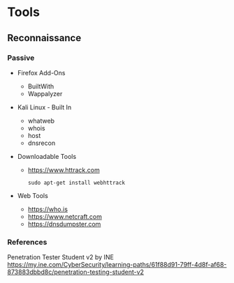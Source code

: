 # Tools

## Reconnaissance
### Passive
* Firefox Add-Ons
   * BuiltWith
   * Wappalyzer  
  
* Kali Linux - Built In
   * whatweb
   * whois
   * host
   * dnsrecon

* Downloadable Tools
   * https://www.httrack.com 
      ```
      sudo apt-get install webhttrack
      ```  
      
* Web Tools
   * https://who.is 
   * https://www.netcraft.com
   * https://dnsdumpster.com


### References
Penetration Tester Student v2 by INE  
https://my.ine.com/CyberSecurity/learning-paths/61f88d91-79ff-4d8f-af68-873883dbbd8c/penetration-testing-student-v2
